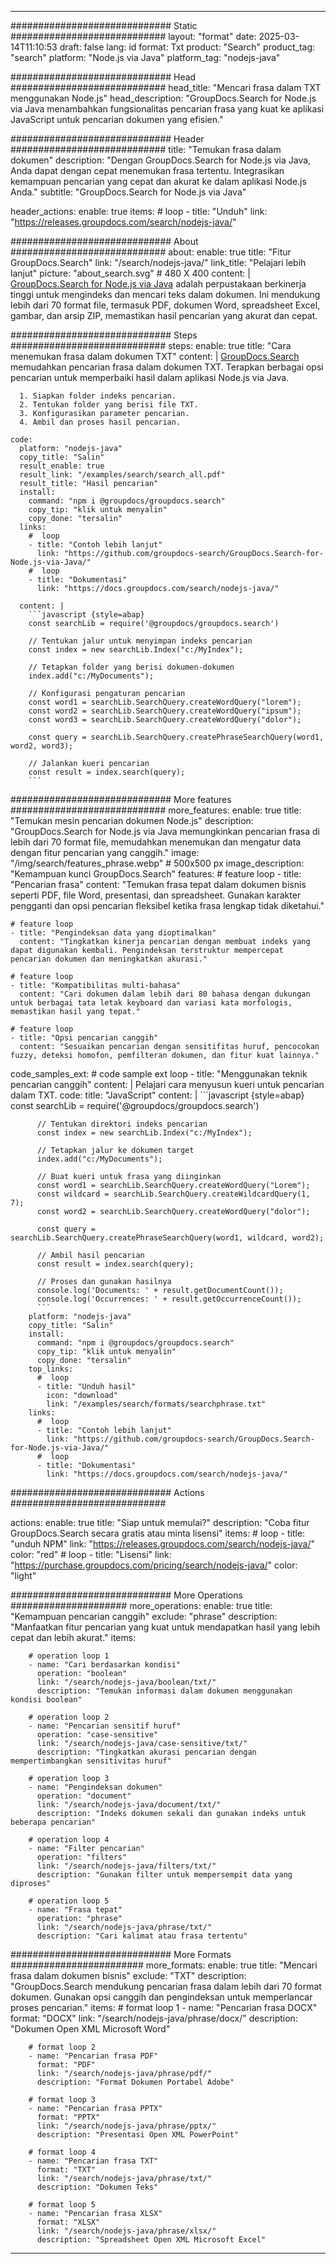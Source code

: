
---
############################# Static ############################
layout: "format"
date:  2025-03-14T11:10:53
draft: false
lang: id
format: Txt
product: "Search"
product_tag: "search"
platform: "Node.js via Java"
platform_tag: "nodejs-java"

############################# Head ############################
head_title: "Mencari frasa dalam TXT menggunakan Node.js"
head_description: "GroupDocs.Search for Node.js via Java menambahkan fungsionalitas pencarian frasa yang kuat ke aplikasi JavaScript untuk pencarian dokumen yang efisien."

############################# Header ############################
title: "Temukan frasa dalam dokumen" 
description: "Dengan GroupDocs.Search for Node.js via Java, Anda dapat dengan cepat menemukan frasa tertentu. Integrasikan kemampuan pencarian yang cepat dan akurat ke dalam aplikasi Node.js Anda."
subtitle: "GroupDocs.Search for Node.js via Java" 

header_actions:
  enable: true
  items:
    #  loop
    - title: "Unduh"
      link: "https://releases.groupdocs.com/search/nodejs-java/"
      
############################# About ############################
about:
    enable: true
    title: "Fitur GroupDocs.Search"
    link: "/search/nodejs-java/"
    link_title: "Pelajari lebih lanjut"
    picture: "about_search.svg" # 480 X 400
    content: |
       [GroupDocs.Search for Node.js via Java](/search/nodejs-java/) adalah perpustakaan berkinerja tinggi untuk mengindeks dan mencari teks dalam dokumen. Ini mendukung lebih dari 70 format file, termasuk PDF, dokumen Word, spreadsheet Excel, gambar, dan arsip ZIP, memastikan hasil pencarian yang akurat dan cepat.

############################# Steps ############################
steps:
    enable: true
    title: "Cara menemukan frasa dalam dokumen TXT"
    content: |
      [GroupDocs.Search](/search/nodejs-java/) memudahkan pencarian frasa dalam dokumen TXT. Terapkan berbagai opsi pencarian untuk memperbaiki hasil dalam aplikasi Node.js via Java.
      
      1. Siapkan folder indeks pencarian.
      2. Tentukan folder yang berisi file TXT.
      3. Konfigurasikan parameter pencarian.
      4. Ambil dan proses hasil pencarian.
   
    code:
      platform: "nodejs-java"
      copy_title: "Salin"
      result_enable: true
      result_link: "/examples/search/search_all.pdf"
      result_title: "Hasil pencarian"
      install:
        command: "npm i @groupdocs/groupdocs.search"
        copy_tip: "klik untuk menyalin"
        copy_done: "tersalin"
      links:
        #  loop
        - title: "Contoh lebih lanjut"
          link: "https://github.com/groupdocs-search/GroupDocs.Search-for-Node.js-via-Java/"
        #  loop
        - title: "Dokumentasi"
          link: "https://docs.groupdocs.com/search/nodejs-java/"
          
      content: |
        ```javascript {style=abap}
        const searchLib = require('@groupdocs/groupdocs.search')

        // Tentukan jalur untuk menyimpan indeks pencarian
        const index = new searchLib.Index("c:/MyIndex");

        // Tetapkan folder yang berisi dokumen-dokumen
        index.add("c:/MyDocuments");

        // Konfigurasi pengaturan pencarian
        const word1 = searchLib.SearchQuery.createWordQuery("lorem");
        const word2 = searchLib.SearchQuery.createWordQuery("ipsum");
        const word3 = searchLib.SearchQuery.createWordQuery("dolor");

        const query = searchLib.SearchQuery.createPhraseSearchQuery(word1, word2, word3);

        // Jalankan kueri pencarian
        const result = index.search(query);
        ```            

############################# More features ############################
more_features:
  enable: true
  title: "Temukan mesin pencarian dokumen Node.js"
  description: "GroupDocs.Search for Node.js via Java memungkinkan pencarian frasa di lebih dari 70 format file, memudahkan menemukan dan mengatur data dengan fitur pencarian yang canggih."
  image: "/img/search/features_phrase.webp" # 500x500 px
  image_description: "Kemampuan kunci GroupDocs.Search"
  features:
    # feature loop
    - title: "Pencarian frasa"
      content: "Temukan frasa tepat dalam dokumen bisnis seperti PDF, file Word, presentasi, dan spreadsheet. Gunakan karakter pengganti dan opsi pencarian fleksibel ketika frasa lengkap tidak diketahui."

    # feature loop
    - title: "Pengindeksan data yang dioptimalkan"
      content: "Tingkatkan kinerja pencarian dengan membuat indeks yang dapat digunakan kembali. Pengindeksan terstruktur mempercepat pencarian dokumen dan meningkatkan akurasi."

    # feature loop
    - title: "Kompatibilitas multi-bahasa"
      content: "Cari dokumen dalam lebih dari 80 bahasa dengan dukungan untuk berbagai tata letak keyboard dan variasi kata morfologis, memastikan hasil yang tepat."

    # feature loop
    - title: "Opsi pencarian canggih"
      content: "Sesuaikan pencarian dengan sensitifitas huruf, pencocokan fuzzy, deteksi homofon, pemfilteran dokumen, dan fitur kuat lainnya."
      
  code_samples_ext:
    # code sample ext loop
    - title: "Menggunakan teknik pencarian canggih"
      content: |
        Pelajari cara menyusun kueri untuk pencarian dalam TXT.
      code:
        title: "JavaScript"
        content: |
          ```javascript {style=abap}
          const searchLib = require('@groupdocs/groupdocs.search')
          
          // Tentukan direktori indeks pencarian
          const index = new searchLib.Index("c:/MyIndex");
              
          // Tetapkan jalur ke dokumen target
          index.add("c:/MyDocuments");

          // Buat kueri untuk frasa yang diinginkan
          const word1 = searchLib.SearchQuery.createWordQuery("Lorem");
          const wildcard = searchLib.SearchQuery.createWildcardQuery(1, 7);
          const word2 = searchLib.SearchQuery.createWordQuery("dolor");

          const query = searchLib.SearchQuery.createPhraseSearchQuery(word1, wildcard, word2);

          // Ambil hasil pencarian
          const result = index.search(query);
          
          // Proses dan gunakan hasilnya
          console.log('Documents: ' + result.getDocumentCount());
          console.log('Occurrences: ' + result.getOccurrenceCount());
          ```
        platform: "nodejs-java"
        copy_title: "Salin"
        install:
          command: "npm i @groupdocs/groupdocs.search"
          copy_tip: "klik untuk menyalin"
          copy_done: "tersalin"
        top_links:
          #  loop
          - title: "Unduh hasil"
            icon: "download"
            link: "/examples/search/formats/searchphrase.txt"
        links:
          #  loop
          - title: "Contoh lebih lanjut"
            link: "https://github.com/groupdocs-search/GroupDocs.Search-for-Node.js-via-Java/"
          #  loop
          - title: "Dokumentasi"
            link: "https://docs.groupdocs.com/search/nodejs-java/"
            

            


############################# Actions ############################

actions:
  enable: true
  title: "Siap untuk memulai?"
  description: "Coba fitur GroupDocs.Search secara gratis atau minta lisensi"
  items:
    #  loop
    - title: "unduh NPM"
      link: "https://releases.groupdocs.com/search/nodejs-java/"
      color: "red"
        #  loop
    - title: "Lisensi"
      link: "https://purchase.groupdocs.com/pricing/search/nodejs-java/"
      color: "light"


############################# More Operations #####################
more_operations:
    enable: true
    title: "Kemampuan pencarian canggih"
    exclude: "phrase"
    description: "Manfaatkan fitur pencarian yang kuat untuk mendapatkan hasil yang lebih cepat dan lebih akurat."
    items: 
          
        # operation loop 1
        - name: "Cari berdasarkan kondisi"
          operation: "boolean"
          link: "/search/nodejs-java/boolean/txt/"
          description: "Temukan informasi dalam dokumen menggunakan kondisi boolean"

        # operation loop 2
        - name: "Pencarian sensitif huruf"
          operation: "case-sensitive"
          link: "/search/nodejs-java/case-sensitive/txt/"
          description: "Tingkatkan akurasi pencarian dengan mempertimbangkan sensitivitas huruf"

        # operation loop 3
        - name: "Pengindeksan dokumen"
          operation: "document"
          link: "/search/nodejs-java/document/txt/"
          description: "Indeks dokumen sekali dan gunakan indeks untuk beberapa pencarian"

        # operation loop 4
        - name: "Filter pencarian"
          operation: "filters"
          link: "/search/nodejs-java/filters/txt/"
          description: "Gunakan filter untuk mempersempit data yang diproses"

        # operation loop 5
        - name: "Frasa tepat"
          operation: "phrase"
          link: "/search/nodejs-java/phrase/txt/"
          description: "Cari kalimat atau frasa tertentu"
          
        
          
############################# More Formats ########################
more_formats:
    enable: true
    title: "Mencari frasa dalam dokumen bisnis"
    exclude: "TXT"
    description: "GroupDocs.Search mendukung pencarian frasa dalam lebih dari 70 format dokumen. Gunakan opsi canggih dan pengindeksan untuk memperlancar proses pencarian."
    items: 
        # format loop 1
        - name: "Pencarian frasa DOCX"
          format: "DOCX"
          link: "/search/nodejs-java/phrase/docx/"
          description: "Dokumen Open XML Microsoft Word"
          
        # format loop 2
        - name: "Pencarian frasa PDF"
          format: "PDF"
          link: "/search/nodejs-java/phrase/pdf/"
          description: "Format Dokumen Portabel Adobe"
          
        # format loop 3
        - name: "Pencarian frasa PPTX"
          format: "PPTX"
          link: "/search/nodejs-java/phrase/pptx/"
          description: "Presentasi Open XML PowerPoint"

        # format loop 4
        - name: "Pencarian frasa TXT"
          format: "TXT"
          link: "/search/nodejs-java/phrase/txt/"
          description: "Dokumen Teks"
          
        # format loop 5
        - name: "Pencarian frasa XLSX"
          format: "XLSX"
          link: "/search/nodejs-java/phrase/xlsx/"
          description: "Spreadsheet Open XML Microsoft Excel"
  

---